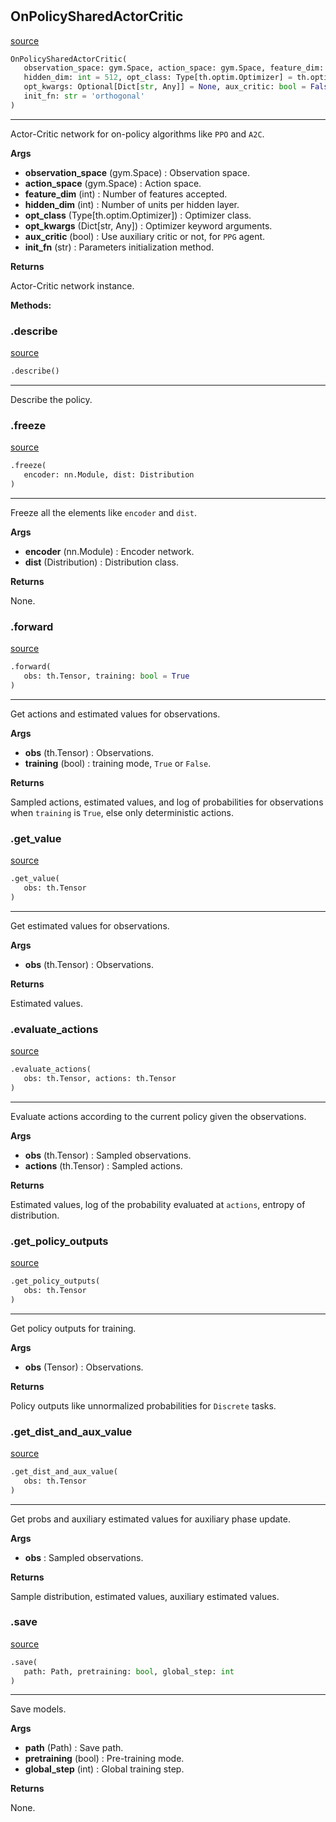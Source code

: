 #


## OnPolicySharedActorCritic
[source](https://github.com/RLE-Foundation/rllte/blob/main/rllte/xploit/policy/on_policy_shared_actor_critic.py/#L43)
```python 
OnPolicySharedActorCritic(
   observation_space: gym.Space, action_space: gym.Space, feature_dim: int,
   hidden_dim: int = 512, opt_class: Type[th.optim.Optimizer] = th.optim.Adam,
   opt_kwargs: Optional[Dict[str, Any]] = None, aux_critic: bool = False,
   init_fn: str = 'orthogonal'
)
```


---
Actor-Critic network for on-policy algorithms like `PPO` and `A2C`.


**Args**

* **observation_space** (gym.Space) : Observation space.
* **action_space** (gym.Space) : Action space.
* **feature_dim** (int) : Number of features accepted.
* **hidden_dim** (int) : Number of units per hidden layer.
* **opt_class** (Type[th.optim.Optimizer]) : Optimizer class.
* **opt_kwargs** (Dict[str, Any]) : Optimizer keyword arguments.
* **aux_critic** (bool) : Use auxiliary critic or not, for `PPG` agent.
* **init_fn** (str) : Parameters initialization method.


**Returns**

Actor-Critic network instance.


**Methods:**


### .describe
[source](https://github.com/RLE-Foundation/rllte/blob/main/rllte/xploit/policy/on_policy_shared_actor_critic.py/#L111)
```python
.describe()
```

---
Describe the policy.

### .freeze
[source](https://github.com/RLE-Foundation/rllte/blob/main/rllte/xploit/policy/on_policy_shared_actor_critic.py/#L126)
```python
.freeze(
   encoder: nn.Module, dist: Distribution
)
```

---
Freeze all the elements like `encoder` and `dist`.


**Args**

* **encoder** (nn.Module) : Encoder network.
* **dist** (Distribution) : Distribution class.


**Returns**

None.

### .forward
[source](https://github.com/RLE-Foundation/rllte/blob/main/rllte/xploit/policy/on_policy_shared_actor_critic.py/#L147)
```python
.forward(
   obs: th.Tensor, training: bool = True
)
```

---
Get actions and estimated values for observations.


**Args**

* **obs** (th.Tensor) : Observations.
* **training** (bool) : training mode, `True` or `False`.


**Returns**

Sampled actions, estimated values, and log of probabilities for observations when `training` is `True`,
else only deterministic actions.

### .get_value
[source](https://github.com/RLE-Foundation/rllte/blob/main/rllte/xploit/policy/on_policy_shared_actor_critic.py/#L170)
```python
.get_value(
   obs: th.Tensor
)
```

---
Get estimated values for observations.


**Args**

* **obs** (th.Tensor) : Observations.


**Returns**

Estimated values.

### .evaluate_actions
[source](https://github.com/RLE-Foundation/rllte/blob/main/rllte/xploit/policy/on_policy_shared_actor_critic.py/#L181)
```python
.evaluate_actions(
   obs: th.Tensor, actions: th.Tensor
)
```

---
Evaluate actions according to the current policy given the observations.


**Args**

* **obs** (th.Tensor) : Sampled observations.
* **actions** (th.Tensor) : Sampled actions.


**Returns**

Estimated values, log of the probability evaluated at `actions`, entropy of distribution.

### .get_policy_outputs
[source](https://github.com/RLE-Foundation/rllte/blob/main/rllte/xploit/policy/on_policy_shared_actor_critic.py/#L200)
```python
.get_policy_outputs(
   obs: th.Tensor
)
```

---
Get policy outputs for training.


**Args**

* **obs** (Tensor) : Observations.


**Returns**

Policy outputs like unnormalized probabilities for `Discrete` tasks.

### .get_dist_and_aux_value
[source](https://github.com/RLE-Foundation/rllte/blob/main/rllte/xploit/policy/on_policy_shared_actor_critic.py/#L213)
```python
.get_dist_and_aux_value(
   obs: th.Tensor
)
```

---
Get probs and auxiliary estimated values for auxiliary phase update.


**Args**

* **obs**  : Sampled observations.


**Returns**

Sample distribution, estimated values, auxiliary estimated values.

### .save
[source](https://github.com/RLE-Foundation/rllte/blob/main/rllte/xploit/policy/on_policy_shared_actor_critic.py/#L228)
```python
.save(
   path: Path, pretraining: bool, global_step: int
)
```

---
Save models.


**Args**

* **path** (Path) : Save path.
* **pretraining** (bool) : Pre-training mode.
* **global_step** (int) : Global training step.


**Returns**

None.

